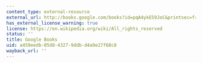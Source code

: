 ```yaml
---
content_type: external-resource
external_url: http://books.google.com/books?id=pqA4ykE59JoC&printsec=frontcover
has_external_license_warning: true
license: https://en.wikipedia.org/wiki/All_rights_reserved
status: ''
title: Google Books
uid: a459eedb-05d8-4327-9ddb-d4a9e27f68c8
wayback_url: ''
---
```

